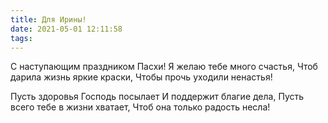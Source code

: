 ```yaml
---
title: Для Ирины!
date: 2021-05-01 12:11:58
tags:
---
```


С наступающим праздником Пасхи!
Я желаю тебе много счастья,
Чтоб дарила жизнь яркие краски,
Чтобы прочь уходили ненастья!

Пусть здоровья Господь посылает
И поддержит благие дела,
Пусть всего тебе в жизни хватает,
Чтоб она только радость несла!

